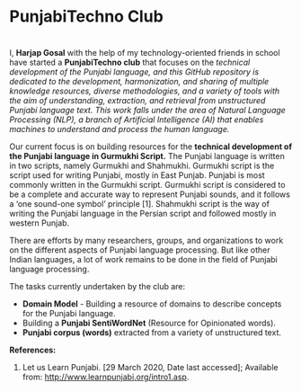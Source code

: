 # PunjabiTechno Club <h1>
  
I, **Harjap Gosal** with the help of my technology-oriented friends in school have started a **PunjabiTechno club** that focuses on the *technical development of the Punjabi language, and this GitHub repository is dedicated to the development, harmonization, and sharing of multiple knowledge resources, diverse methodologies, and a variety of tools with the aim of understanding, extraction, and retrieval from unstructured Punjabi language text. This work falls under the area of Natural Language Processing (NLP), a branch of Artificial Intelligence (AI) that enables machines to understand and process the human language.*

Our current focus is on building resources for the **technical development of the Punjabi language in Gurmukhi Script.**
The Punjabi language is written in two scripts, namely Gurmukhi and Shahmukhi. Gurmukhi script is the script used for writing Punjabi, mostly in East Punjab. Punjabi is most commonly written in the Gurmukhi script. Gurmukhi script is considered to be a complete and accurate way to represent Punjabi sounds, and it follows a ‘one sound-one symbol’ principle [1]. Shahmukhi script is the way of writing the Punjabi language in the Persian script and followed mostly in western Punjab.

There are efforts by many researchers, groups, and organizations to work on the different aspects of Punjabi language processing. But like other Indian languages, a lot of work remains to be done in the field of Punjabi language processing.

The tasks currently undertaken by the club are:
* **Domain Model** - Building a resource of domains to describe concepts for the Punjabi language.
* Building a **Punjabi SentiWordNet** (Resource for Opinionated words).
* **Punjabi corpus (words)** extracted from a variety of unstructured text.


**References:**
1. Let us Learn Punjabi. [29 March 2020, Date last accessed]; Available from: http://www.learnpunjabi.org/intro1.asp.

